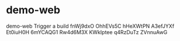 # demo-web
demo-web
Trigger a build
fnWj9dxO
OhhEVs5C
hHeXWtPN
A3efJYXf
Et0iuH0H
6mYCAQG1
Rw4d6M3X
KWkIptee
q4RzDuTz
ZVnnuAwG
